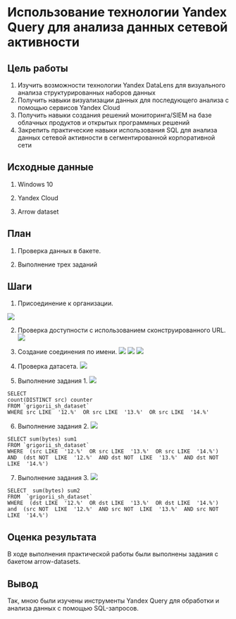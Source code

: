 # Использование технологии Yandex Query для анализа данных сетевой активности 
 
## Цель работы 
 
1. Изучить возможности технологии Yandex DataLens для визуального анализа структурированных наборов данных
2. Получить навыки визуализации данных для последующего анализа с помощью сервисов Yandex Cloud
3. Получить навыки создания решений мониторинга/SIEM на базе облачных продуктов и открытых программных решений
4. Закрепить практические навыки использования SQL для анализа данных сетевой активности в сегментированной корпоративной сети
  
## Исходные данные 
 
1.  Windows 10

2.  Yandex Cloud

3. Arrow dataset

## План

1. Проверка данных в бакете.

2. Выполнение трех заданий
 
## Шаги

1.  Присоединение к организации.

![](img/1.1.png)

2. Проверка доступности с использованием сконструированного URL.
![](img/1.png)

3. Cоздание соединения по имени.
![](img/2.png)
![](img/3.png)
![](img/4.png)

4. Проверка датасета.
![](img/6.png)
5. Выполнение задания 1.
![](img/7.png)

```
SELECT
count(DISTINCT src) counter
FROM `grigorii_sh_dataset`
WHERE src LIKE  '12.%'  OR src LIKE  '13.%'  OR src LIKE  '14.%'
```
6. Выполнение задания 2.
![](img/8.png)
```
SELECT sum(bytes) sum1
FROM `grigorii_sh_dataset`
WHERE  (src LIKE  '12.%'  OR src LIKE  '13.%'  OR src LIKE  '14.%')  AND  (dst NOT  LIKE  '12.%'  AND dst NOT  LIKE  '13.%'  AND dst NOT  LIKE  '14.%')
```
7. Выполнение задания 3.
![](img/9.png)
```
SELECT  sum(bytes) sum2
FROM  `grigorii_sh_dataset`
WHERE  (dst LIKE  '12.%'  OR dst LIKE  '13.%'  OR dst LIKE  '14.%')  and  (src NOT  LIKE  '12.%'  AND src NOT  LIKE  '13.%'  AND src NOT  LIKE  '14.%')
```

## Оценка результата
  
В ходе выполнения практической работы были выполнены задания с бакетом arrow-datasets. 
## Вывод 

Так, мною были изучены инструменты Yandex Query для обработки и анализа данных с помощью SQL-запросов.
```{r}

```
 